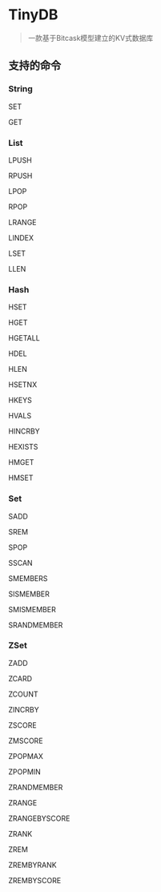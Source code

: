 # TinyDB
> 一款基于Bitcask模型建立的KV式数据库

## 支持的命令
### String
SET

GET

### List
LPUSH

RPUSH

LPOP

RPOP

LRANGE

LINDEX

LSET

LLEN

### Hash
HSET

HGET

HGETALL

HDEL

HLEN

HSETNX

HKEYS

HVALS

HINCRBY

HEXISTS

HMGET

HMSET

### Set
SADD

SREM

SPOP

SSCAN

SMEMBERS

SISMEMBER

SMISMEMBER

SRANDMEMBER

### ZSet
ZADD

ZCARD

ZCOUNT

ZINCRBY

ZSCORE

ZMSCORE

ZPOPMAX

ZPOPMIN

ZRANDMEMBER

ZRANGE

ZRANGEBYSCORE

ZRANK

ZREM

ZREMBYRANK

ZREMBYSCORE